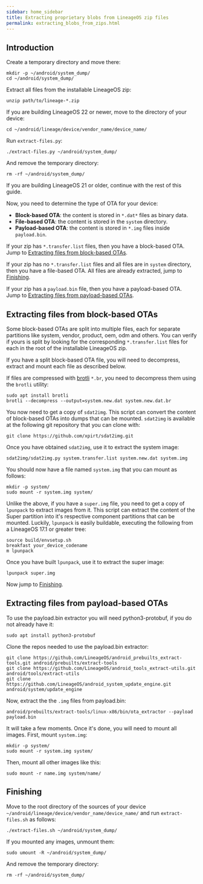 ```yaml
---
sidebar: home_sidebar
title: Extracting proprietary blobs from LineageOS zip files
permalink: extracting_blobs_from_zips.html
---
```

## Introduction

Create a temporary directory and move there:
```
mkdir -p ~/android/system_dump/
cd ~/android/system_dump/
```

Extract all files from the installable LineageOS zip:
```
unzip path/to/lineage-*.zip
```

If you are building LineageOS 22 or newer, move to the directory of your device:
```
cd ~/android/lineage/device/vendor_name/device_name/
```
Run `extract-files.py`:
```
./extract-files.py ~/android/system_dump/
```
And remove the temporary directory:
```
rm -rf ~/android/system_dump/
```

If you are building LineageOS 21 or older, continue with the rest of this guide.

Now, you need to determine the type of OTA for your device:

* **Block-based OTA**: the content is stored in `*.dat*` files as binary data.
* **File-based OTA**: the content is stored in the `system` directory.
* **Payload-based OTA**: the content is stored in `*.img` files inside `payload.bin`.

If your zip has `*.transfer.list` files, then you have a block-based OTA. Jump to [Extracting files from block-based OTAs](#extracting-files-from-block-based-otas).

If your zip has no `*.transfer.list` files and all files are in `system` directory, then you have a file-based OTA. All files are already extracted, jump to [Finishing](#finishing).

If your zip has a `payload.bin` file, then you have a payload-based OTA. Jump to [Extracting files from payload-based OTAs](#extracting-files-from-payload-based-otas).

## Extracting files from block-based OTAs

Some block-based OTAs are split into multiple files, each for separate partitions like system, vendor, product, oem, odm and others. You can verify if yours is split by looking for the corresponding `*.transfer.list` files for each in the root of the installable LineageOS zip.

If you have a split block-based OTA file, you will need to decompress, extract and mount each file as described below.

If files are compressed with [brotli](https://en.wikipedia.org/wiki/Brotli) `*.br`, you need to decompress them using the `brotli` utility:
```
sudo apt install brotli
brotli --decompress --output=system.new.dat system.new.dat.br
```

You now need to get a copy of `sdat2img`. This script can convert the content of block-based OTAs into dumps that can be mounted. `sdat2img` is available at the following git repository that you can clone with:
```
git clone https://github.com/xpirt/sdat2img.git
```

Once you have obtained `sdat2img`, use it to extract the system image:
```
sdat2img/sdat2img.py system.transfer.list system.new.dat system.img
```

You should now have a file named `system.img` that you can mount as follows:
```
mkdir -p system/
sudo mount -r system.img system/
```

Unlike the above, if you have a `super.img` file, you need to get a copy of `lpunpack` to extract images from it. This script can extract the content of the Super partition into it's respective component partitions that can be mounted. Luckily, `lpunpack` is easily buildable, executing the following from a LineageOS 17.1 or greater tree:
```
source build/envsetup.sh
breakfast your_device_codename
m lpunpack
```

Once you have built `lpunpack`, use it to extract the super image:
```
lpunpack super.img
```

Now jump to [Finishing](#finishing).

## Extracting files from payload-based OTAs

To use the payload.bin extractor you will need python3-protobuf, if you do not already have it:
```
sudo apt install python3-protobuf
```

Clone the repos needed to use the payload.bin extractor:
```
git clone https://github.com/LineageOS/android_prebuilts_extract-tools.git android/prebuilts/extract-tools
git clone https://github.com/LineageOS/android_tools_extract-utils.git android/tools/extract-utils
git clone https://github.com/LineageOS/android_system_update_engine.git android/system/update_engine
```

Now, extract the the `.img` files from payload.bin:
```
android/prebuilts/extract-tools/linux-x86/bin/ota_extractor --payload payload.bin
```

It will take a few moments. Once it's done, you will need to mount all images. First, mount `system.img`:
```
mkdir -p system/
sudo mount -r system.img system/
```

Then, mount all other images like this:
```
sudo mount -r name.img system/name/
```

## Finishing

Move to the root directory of the sources of your device `~/android/lineage/device/vendor_name/device_name/` and run `extract-files.sh` as follows:
```
./extract-files.sh ~/android/system_dump/
```

If you mounted any images, unmount them:
```
sudo umount -R ~/android/system_dump/
```
And remove the temporary directory:
```
rm -rf ~/android/system_dump/
```
